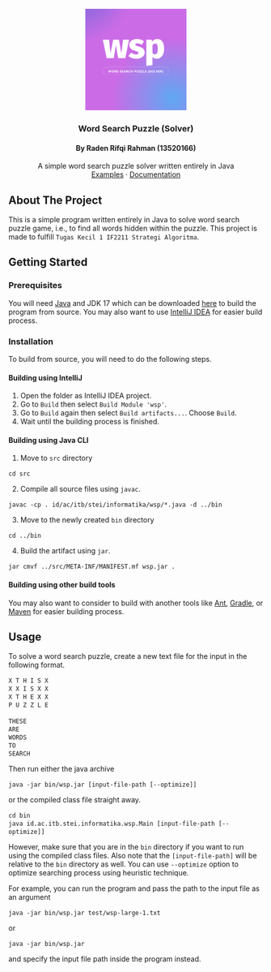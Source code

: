 <div id="top"></div>
<br />
<div align="center">
  <a href="https://github.com/Radenz/wsp">
    <img src="wsp.png" alt="Logo" width="200" height="200">
  </a>

<h3 align="center">Word Search Puzzle (Solver)</h3>
<h4 align="center">By Raden Rifqi Rahman (13520166)</h4>
 <p align="center">
    A simple word search puzzle solver written entirely in Java
    <br />
    <a href="examples">Examples</a>
    ·
    <a href="https://wsp-docs.web.app/">Documentation</a>
</div>

## About The Project
This is a simple program written entirely in Java to solve word search puzzle game, i.e., to find all words hidden within the puzzle. This project is made to fulfill `Tugas Kecil 1 IF2211 Strategi Algoritma`.

## Getting Started

### Prerequisites

You will need [Java](https://www.java.com/en/download/) and JDK 17 which can be downloaded [here](https://www.oracle.com/java/technologies/downloads/) to build the program from source. You may also want to use [IntelliJ IDEA](https://www.jetbrains.com/idea/download/) for easier build process.

### Installation
To build from source, you will need to do the following steps.

#### Building using IntelliJ
1. Open the folder as IntelliJ IDEA project.
2. Go to `Build` then select `Build Module 'wsp'`.
3. Go to `Build` again then select `Build artifacts...`. Choose `Build`.
4. Wait until the building process is finished.

#### Building using Java CLI
1. Move to `src` directory
```
cd src
```
2. Compile all source files using `javac`.
```
javac -cp . id/ac/itb/stei/informatika/wsp/*.java -d ../bin
```
3. Move to the newly created `bin` directory
```
cd ../bin
```
4. Build the artifact using `jar`.
```
jar cmvf ../src/META-INF/MANIFEST.mf wsp.jar .
```

#### Building using other build tools
You may also want to consider to build with another tools like [Ant](https://ant.apache.org/), [Gradle](https://gradle.org/), or [Maven](https://maven.apache.org/) for easier building process.

## Usage

To solve a word search puzzle, create a new text file for the input in the following format.
```
X T H I S X
X X I S X X
X T H E X X
P U Z Z L E

THESE
ARE
WORDS
TO
SEARCH
```
Then run either the java archive
```
java -jar bin/wsp.jar [input-file-path [--optimize]]
```
or the compiled class file straight away.
```
cd bin
java id.ac.itb.stei.informatika.wsp.Main [input-file-path [--optimize]]
```
However, make sure that you are in the `bin` directory if you
want to run using the compiled class files. Also note that the
`[input-file-path]` will be relative to the `bin` directory as
well. You can use `--optimize` option to optimize searching process using heuristic technique.

For example, you can run the program and pass the path to the input
file as an argument
```
java -jar bin/wsp.jar test/wsp-large-1.txt
```
or
```
java -jar bin/wsp.jar
```
and specify the input file path inside the program instead.
